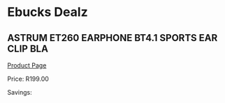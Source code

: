 
# Ebucks Dealz
## ASTRUM ET260 EARPHONE BT4.1 SPORTS EAR CLIP BLA
[Product Page](https://www.ebucks.com/web/shop/productSelected.do?prodId=1227723758&catId=1207273786)

Price: R199.00

Savings: 


	